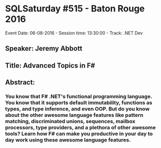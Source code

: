 # SQLSaturday #515 - Baton Rouge 2016
Event Date: 06-08-2016 - Session time: 13:30:00 - Track: .NET Dev
## Speaker: Jeremy Abbott
## Title: Advanced Topics in F#
## Abstract:
### You know that F# .NET's functional programming language. You know that it supports default immutability, functions as types, and type inference, and even OOP. But do you know about the other awesome language features like pattern matching, discriminated unions, sequences, mailbox processors, type providers, and a plethora of other awesome tools? Learn how F# can make you productive in your day to day work using these awesome language features.

